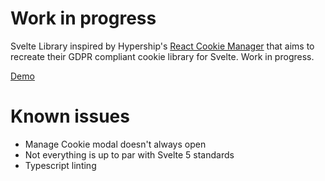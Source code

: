 # Work in progress

Svelte Library inspired by Hypership's [React Cookie Manager](https://github.com/hypershiphq/react-cookie-manager) that aims to recreate their GDPR compliant cookie library for Svelte. Work in progress.

[Demo](https://svelte-cookie-manager.amine-rahmane.fr/)

# Known issues

- Manage Cookie modal doesn't always open
- Not everything is up to par with Svelte 5 standards
- Typescript linting
